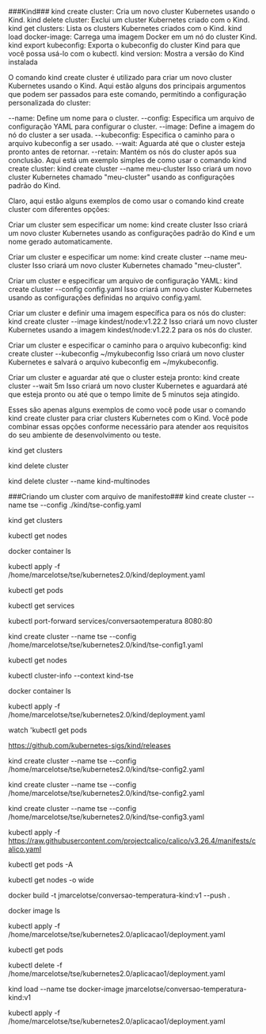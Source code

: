 ###Kind###
kind create cluster: Cria um novo cluster Kubernetes usando o Kind.
kind delete cluster: Exclui um cluster Kubernetes criado com o Kind.
kind get clusters: Lista os clusters Kubernetes criados com o Kind.
kind load docker-image: Carrega uma imagem Docker em um nó do cluster Kind.
kind export kubeconfig: Exporta o kubeconfig do cluster Kind para que você possa usá-lo com o kubectl.
kind version: Mostra a versão do Kind instalada

O comando kind create cluster é utilizado para criar um novo cluster Kubernetes usando o Kind. Aqui estão alguns dos principais argumentos que podem ser passados para este comando, permitindo a configuração personalizada do cluster:

--name: Define um nome para o cluster.
--config: Especifica um arquivo de configuração YAML para configurar o cluster.
--image: Define a imagem do nó do cluster a ser usada.
--kubeconfig: Especifica o caminho para o arquivo kubeconfig a ser usado.
--wait: Aguarda até que o cluster esteja pronto antes de retornar.
--retain: Mantém os nós do cluster após sua conclusão.
Aqui está um exemplo simples de como usar o comando kind create cluster:
kind create cluster --name meu-cluster
Isso criará um novo cluster Kubernetes chamado "meu-cluster" usando as configurações padrão do Kind.

Claro, aqui estão alguns exemplos de como usar o comando kind create cluster com diferentes opções:

Criar um cluster sem especificar um nome:
kind create cluster
Isso criará um novo cluster Kubernetes usando as configurações padrão do Kind e um nome gerado automaticamente.

Criar um cluster e especificar um nome:
kind create cluster --name meu-cluster
Isso criará um novo cluster Kubernetes chamado "meu-cluster".

Criar um cluster e especificar um arquivo de configuração YAML:
kind create cluster --config config.yaml
Isso criará um novo cluster Kubernetes usando as configurações definidas no arquivo config.yaml.

Criar um cluster e definir uma imagem específica para os nós do cluster:
kind create cluster --image kindest/node:v1.22.2
Isso criará um novo cluster Kubernetes usando a imagem kindest/node:v1.22.2 para os nós do cluster.

Criar um cluster e especificar o caminho para o arquivo kubeconfig:
kind create cluster --kubeconfig ~/mykubeconfig
Isso criará um novo cluster Kubernetes e salvará o arquivo kubeconfig em ~/mykubeconfig.

Criar um cluster e aguardar até que o cluster esteja pronto:
kind create cluster --wait 5m
Isso criará um novo cluster Kubernetes e aguardará até que esteja pronto ou até que o tempo limite de 5 minutos seja atingido.

Esses são apenas alguns exemplos de como você pode usar o comando kind create cluster para criar clusters Kubernetes com o Kind. Você pode combinar essas opções conforme necessário para atender aos requisitos do seu ambiente de desenvolvimento ou teste.

kind get clusters

kind delete cluster

kind delete cluster --name kind-multinodes

###Criando um cluster com arquivo de manifesto###
kind create cluster --name tse --config ./kind/tse-config.yaml

kind get clusters 

kubectl get nodes

docker container ls 

kubectl apply -f /home/marcelotse/tse/kubernetes2.0/kind/deployment.yaml

kubectl get pods

kubectl get services

kubectl port-forward services/conversaotemperatura 8080:80

kind create cluster --name tse --config /home/marcelotse/tse/kubernetes2.0/kind/tse-config1.yaml

kubectl get nodes

kubectl cluster-info --context kind-tse

docker container ls

kubectl apply -f /home/marcelotse/tse/kubernetes2.0/kind/deployment.yaml

watch 'kubectl get pods

https://github.com/kubernetes-sigs/kind/releases

kind create cluster --name tse --config /home/marcelotse/tse/kubernetes2.0/kind/tse-config2.yaml

kind create cluster --name tse --config /home/marcelotse/tse/kubernetes2.0/kind/tse-config2.yaml

kind create cluster --name tse --config /home/marcelotse/tse/kubernetes2.0/kind/tse-config3.yaml

kubectl apply -f https://raw.githubusercontent.com/projectcalico/calico/v3.26.4/manifests/calico.yaml 

kubectl get pods -A 

kubectl get nodes -o wide

docker build -t jmarcelotse/conversao-temperatura-kind:v1 --push .

docker image ls

kubectl apply -f /home/marcelotse/tse/kubernetes2.0/aplicacao1/deployment.yaml

 kubectl get pods

kubectl delete -f /home/marcelotse/tse/kubernetes2.0/aplicacao1/deployment.yaml

kind load --name tse docker-image jmarcelotse/conversao-temperatura-kind:v1

kubectl apply  -f /home/marcelotse/tse/kubernetes2.0/aplicacao1/deployment.yaml

